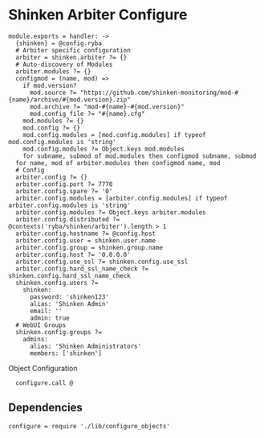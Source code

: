 
# Shinken Arbiter Configure

    module.exports = handler: ->
      {shinken} = @config.ryba
      # Arbiter specific configuration
      arbiter = shinken.arbiter ?= {}
      # Auto-discovery of Modules
      arbiter.modules ?= {}
      configmod = (name, mod) =>
        if mod.version?
          mod.source ?= "https://github.com/shinken-monitoring/mod-#{name}/archive/#{mod.version}.zip"
          mod.archive ?= "mod-#{name}-#{mod.version}"
          mod.config_file ?= "#{name}.cfg"
        mod.modules ?= {}
        mod.config ?= {}
        mod.config.modules = [mod.config.modules] if typeof mod.config.modules is 'string'
        mod.config.modules ?= Object.keys mod.modules
        for subname, submod of mod.modules then configmod subname, submod
      for name, mod of arbiter.modules then configmod name, mod
      # Config
      arbiter.config ?= {}
      arbiter.config.port ?= 7770
      arbiter.config.spare ?= '0'
      arbiter.config.modules = [arbiter.config.modules] if typeof arbiter.config.modules is 'string'
      arbiter.config.modules ?= Object.keys arbiter.modules
      arbiter.config.distributed ?= @contexts('ryba/shinken/arbiter').length > 1
      arbiter.config.hostname ?= @config.host
      arbiter.config.user = shinken.user.name
      arbiter.config.group = shinken.group.name
      arbiter.config.host ?= '0.0.0.0'
      arbiter.config.use_ssl ?= shinken.config.use_ssl
      arbiter.config.hard_ssl_name_check ?= shinken.config.hard_ssl_name_check
      shinken.config.users ?= 
        shinken:
          password: 'shinken123'
          alias: 'Shinken Admin'
          email: ''
          admin: true
      # WebUI Groups
      shinken.config.groups ?=
        admins:
          alias: 'Shinken Administrators'
          members: ['shinken']

Object Configuration

      configure.call @

## Dependencies

    configure = require './lib/configure_objects'